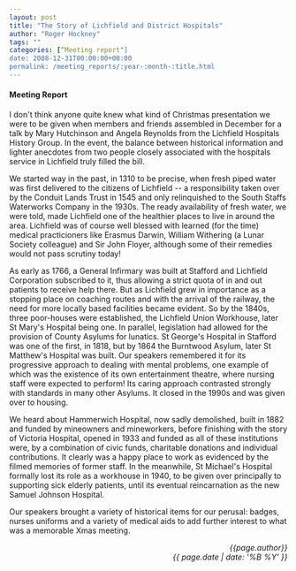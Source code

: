 ```yaml
---
layout: post
title: "The Story of Lichfield and District Hospitals"
author: "Roger Hockney"
tags: ""
categories: [“Meeting report"]
date: 2008-12-31T00:00:00+00:00
permalink: /meeting_reports/:year-:month-:title.html
---
```

#### Meeting Report ####

I don't think anyone quite knew what kind of Christmas presentation we were to be given when members and friends assembled in December for a talk by Mary Hutchinson and Angela Reynolds from the Lichfield Hospitals History Group. In the event, the balance between historical information and lighter anecdotes from two people closely associated with the hospitals service in Lichfield truly filled the bill. 

We started way in the past, in 1310 to be precise, when fresh piped water was first delivered to the citizens of Lichfield -- a responsibility taken over by the Conduit Lands Trust in 1545 and only relinquished to the South Staffs Waterworks Company in the 1930s. The ready availability of fresh water, we were told, made Lichfield one of the healthier places to live in around the area. Lichfield was of course well blessed with learned (for the time) medical practicioners like Erasmus Darwin, William Withering (a Lunar Society colleague) and Sir John Floyer, although some of their remedies would not pass scrutiny today! 

As early as 1766, a General Infirmary was built at Stafford and Lichfield Corporation subscribed to it, thus allowing a strict quota of in and out patients to receive help there. But as Lichfield grew in importance as a stopping place on coaching routes and with the arrival of the railway, the need for more locally based facilities became evident. So by the 1840s, three poor-houses were established, the Lichfield Union Workhouse, later St Mary's Hospital being one. In parallel, legislation had allowed for the provision of County Asylums for lunatics. St George's Hospital in Stafford was one of the first, in 1818, but by 1864 the Burntwood Asylum, later St Matthew's Hospital was built. Our speakers remembered it for its progressive approach to dealing with mental problems, one example of which was the existence of its own entertainment theatre, where nursing staff were expected to perform! Its caring approach contrasted strongly with standards in many other Asylums. It closed in the 1990s and was given over to housing. 

We heard about Hammerwich Hospital, now sadly demolished, built in 1882 and funded by mineowners and mineworkers, before finishing with the story of Victoria Hospital, opened in 1933 and funded as all of these institutions were, by a combination of civic funds, charitable donations and individual contributions. It clearly was a happy place to work as evidenced by the filmed memories of former staff. In the meanwhile, St Michael's Hospital formally lost its role as a workhouse in 1940, to be given over principally to supporting sick elderly patients, until its eventual reincarnation as the new Samuel Johnson Hospital. 

Our speakers brought a variety of historical items for our perusal: badges, nurses uniforms and a variety of medical aids to add further interest to what was a memorable Xmas meeting. 

<p align="right"><i> {{page.author}} <br> {{ page.date | date: '%B %Y' }} </i></p>
